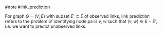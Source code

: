 #note #link_prediction 

For graph $G = (V, E)$ with subset $E' \subset E$ of observed links, link prediction refers to the problem of identifying node pairs $v, w$ such that $(v, w) \in E - E'$, i.e. we want to predict unobserved links. 